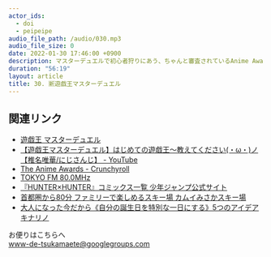 ```yaml
---
actor_ids:
  - doi
  - peipeipe
audio_file_path: /audio/030.mp3
audio_file_size: 0
date: 2022-01-30 17:46:00 +0900
description: マスターデュエルで初心者狩りにあう、ちゃんと審査されているAnime Awards、HUNTER×HUNTERは『坊っちゃん』を超えた、25歳前後の誕生日は難しいについて話しました。
duration: "56:19"
layout: article
title: 30. 🈟遊戯王マスターデュエル
---
```



## 関連リンク
- [遊戯王 マスターデュエル](https://www.konami.com/yugioh/masterduel/jp/ja/)
- [【遊戯王マスターデュエル】はじめての遊戯王～教えてください(・ω・)ノ【椎名唯華/にじさんじ】 - YouTube](https://www.youtube.com/watch?v=ILIl_cWidio)
- [The Anime Awards - Crunchyroll](https://www.crunchyroll.com/animeawards/index.html)
- [TOKYO FM 80.0MHz](https://www.tfm.co.jp/)
- [『HUNTER×HUNTER』コミックス一覧 少年ジャンプ公式サイト](https://www.shonenjump.com/j/rensai/list/hunter.html)
- [首都圏から80分 ファミリーで楽しめるスキー場 カムイみさかスキー場](http://misaka.kamuisp.com/)
- [大人になった今だから《自分の誕生日を特別な一日にする》5つのアイデア  キナリノ](https://kinarino.jp/cat6-%E3%83%A9%E3%82%A4%E3%83%95%E3%82%B9%E3%82%BF%E3%82%A4%E3%83%AB/43339-%E5%A4%A7%E4%BA%BA%E3%81%AB%E3%81%AA%E3%81%A3%E3%81%9F%E4%BB%8A%E3%81%A0%E3%81%8B%E3%82%89%EF%BC%8A%E3%80%8A%E8%87%AA%E5%88%86%E3%81%AE%E8%AA%95%E7%94%9F%E6%97%A5%E3%82%92%E7%89%B9%E5%88%A5%E3%81%AA%E4%B8%80%E6%97%A5%E3%81%AB%E3%81%99%E3%82%8B%E3%80%8B5%E3%81%A4%E3%81%AE%E3%82%A2%E3%82%A4%E3%83%87%E3%82%A2)


お便りはこちらへ<br/>
www-de-tsukamaete@googlegroups.com
